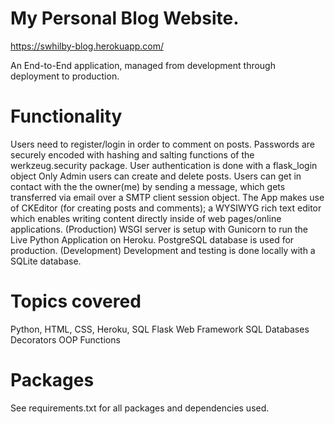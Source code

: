 # My Personal Blog Website.
https://swhilby-blog.herokuapp.com/

An End-to-End application, managed from development through deployment to production.
# Functionality

Users need to register/login in order to comment on posts.
Passwords are securely encoded with hashing and salting functions of the werkzeug.security package.
User authentication is done with a flask_login object
Only Admin users can create and delete posts.
Users can get in contact with the the owner(me) by sending a message, which gets transferred via email over a SMTP client session object.
The App makes use of CKEditor (for creating posts and comments); a WYSIWYG rich text editor which enables writing content directly inside of web pages/online applications.
(Production) WSGI server is setup with Gunicorn to run the Live Python Application on Heroku. PostgreSQL database is used for production.
(Development) Development and testing is done locally with a SQLite database.

# Topics covered
Python, HTML, CSS, Heroku, SQL
Flask Web Framework
SQL Databases
Decorators
OOP
Functions

# Packages
See requirements.txt for all packages and dependencies used.
